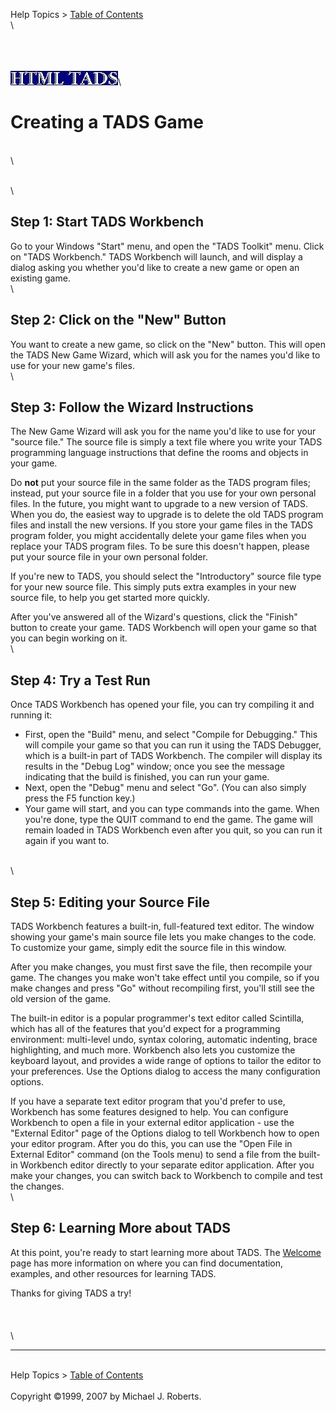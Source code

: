 Help Topics \> [Table of Contents](wbcont.htm)\
\

\
\
\
![](../htmltads.jpg)\

# Creating a TADS Game

\
\

\
\

## Step 1: Start TADS Workbench

Go to your Windows \"Start\" menu, and open the \"TADS Toolkit\" menu.
Click on \"TADS Workbench.\" TADS Workbench will launch, and will
display a dialog asking you whether you\'d like to create a new game or
open an existing game.\
\

## Step 2: Click on the \"New\" Button

You want to create a new game, so click on the \"New\" button. This will
open the TADS New Game Wizard, which will ask you for the names you\'d
like to use for your new game\'s files.\
\

## Step 3: Follow the Wizard Instructions

The New Game Wizard will ask you for the name you\'d like to use for
your \"source file.\" The source file is simply a text file where you
write your TADS programming language instructions that define the rooms
and objects in your game.

Do **not** put your source file in the same folder as the TADS program
files; instead, put your source file in a folder that you use for your
own personal files. In the future, you might want to upgrade to a new
version of TADS. When you do, the easiest way to upgrade is to delete
the old TADS program files and install the new versions. If you store
your game files in the TADS program folder, you might accidentally
delete your game files when you replace your TADS program files. To be
sure this doesn\'t happen, please put your source file in your own
personal folder.

If you\'re new to TADS, you should select the \"Introductory\" source
file type for your new source file. This simply puts extra examples in
your new source file, to help you get started more quickly.

After you\'ve answered all of the Wizard\'s questions, click the
\"Finish\" button to create your game. TADS Workbench will open your
game so that you can begin working on it.\
\

## Step 4: Try a Test Run

Once TADS Workbench has opened your file, you can try compiling it and
running it:

-   First, open the \"Build\" menu, and select \"Compile for
    Debugging.\" This will compile your game so that you can run it
    using the TADS Debugger, which is a built-in part of TADS Workbench.
    The compiler will display its results in the \"Debug Log\" window;
    once you see the message indicating that the build is finished, you
    can run your game.
-   Next, open the \"Debug\" menu and select \"Go\". (You can also
    simply press the F5 function key.)
-   Your game will start, and you can type commands into the game. When
    you\'re done, type the QUIT command to end the game. The game will
    remain loaded in TADS Workbench even after you quit, so you can run
    it again if you want to.

\
\

## Step 5: Editing your Source File

TADS Workbench features a built-in, full-featured text editor. The
window showing your game\'s main source file lets you make changes to
the code. To customize your game, simply edit the source file in this
window.

After you make changes, you must first save the file, then recompile
your game. The changes you make won\'t take effect until you compile, so
if you make changes and press \"Go\" without recompiling first, you\'ll
still see the old version of the game.

The built-in editor is a popular programmer\'s text editor called
Scintilla, which has all of the features that you\'d expect for a
programming environment: multi-level undo, syntax coloring, automatic
indenting, brace highlighting, and much more. Workbench also lets you
customize the keyboard layout, and provides a wide range of options to
tailor the editor to your preferences. Use the Options dialog to access
the many configuration options.

If you have a separate text editor program that you\'d prefer to use,
Workbench has some features designed to help. You can configure
Workbench to open a file in your external editor application - use the
\"External Editor\" page of the Options dialog to tell Workbench how to
open your editor program. After you do this, you can use the \"Open File
in External Editor\" command (on the Tools menu) to send a file from the
built-in Workbench editor directly to your separate editor application.
After you make your changes, you can switch back to Workbench to compile
and test the changes.\
\

## Step 6: Learning More about TADS

At this point, you\'re ready to start learning more about TADS. The
[Welcome](../authkit/welcome.htm) page has more information on where you
can find documentation, examples, and other resources for learning TADS.

Thanks for giving TADS a try!\
\
\
\
\

------------------------------------------------------------------------

\
Help Topics \> [Table of Contents](wbcont.htm)\
\
Copyright ©1999, 2007 by Michael J. Roberts.
